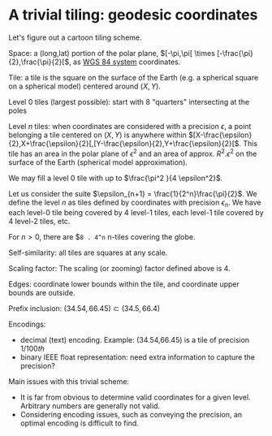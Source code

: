 # A trivial tiling: geodesic coordinates

Let's figure out a cartoon tiling scheme.

Space: a (long,lat) portion of the polar plane, $`[-\pi,\pi[ \times [-\frac{\pi}{2},\frac{\pi}{2}[`$, as [WGS 84 system](https://en.wikipedia.org/wiki/World_Geodetic_System) coordinates.

Tile: a tile is the square on the surface of the Earth (e.g. a spherical square on a spherical model) centered around $`(X,Y)`$.

Level 0 tiles (largest possible): start with 8 "quarters" intersecting at the poles

Level _n_ tiles: when coordinates are considered with a precision $`\epsilon`$, a point belonging a tile centered on $`(X,Y)`$ is anywhere
within $`[X-\frac{\epsilon}{2},X+\frac{\epsilon}{2}[,[Y-\frac{\epsilon}{2},Y+\frac{\epsilon}{2}[`$.
This tile has an area in the polar plane of $`\epsilon^2`$ and an area of approx. $`R^2.\epsilon^2`$ on the surface of the Earth (spherical model approximation).

We may fill a level 0 tile with up to $`\frac{\pi^2 }{4 \epsilon^2}`$.

Let us consider the suite $`\epsilon_{n+1} = \frac{1}{2^n}\frac{\pi}{2}`$.
We define the level _n_ as tiles defined by coordinates with precision $`\epsilon_{n}`$.
We have each level-0 tile being covered by 4 level-1 tiles, each level-1 tile covered by 4 level-2 tiles, etc.

For $`n > 0`$, there are $`8 . 4^n` n-tiles covering the globe.

Self-similarity: all tiles are squares at any scale.

Scaling factor: The scaling (or zooming) factor defined above is 4.

Edges: coordinate lower bounds within the tile, and coordinate upper bounds are outside.

Prefix inclusion: $`(34.54,66.45) \subset (34.5,66.4)`$

Encodings:
* decimal (text) encoding. Example: (34.54,66.45) is a tile of precision $`1/100th`$
* binary IEEE float representation: need extra information to capture the precision?

Main issues with this trivial scheme:
* It is far from obvious to determine valid coordinates for a given level. Arbitrary numbers are generally not valid.
* Considering encoding issues, such as conveying the precision, an optimal encoding is difficult to find.
